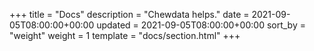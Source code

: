 +++
title = "Docs"
description = "Chewdata helps."
date = 2021-09-05T08:00:00+00:00
updated = 2021-09-05T08:00:00+00:00
sort_by = "weight"
weight = 1
template = "docs/section.html"
+++
